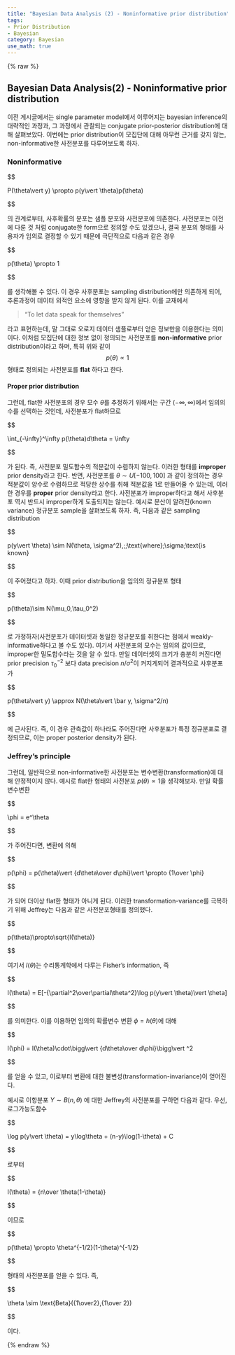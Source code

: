 ```yaml
---
title: "Bayesian Data Analysis (2) - Noninformative prior distribution"
tags:
- Prior Distribution
- Bayesian
category: Bayesian
use_math: true
---
```

{% raw %}
## Bayesian Data Analysis(2) - Noninformative prior distribution

이전 게시글에서는 single parameter model에서 이루어지는 bayesian inference의 대략적인 과정과, 그 과정에서 관찰되는 conjugate prior-posterior distribution에 대해 살펴보았다. 이번에는 prior distribution이 모집단에 대해 아무런 근거를 갖지 않는, non-informative한 사전분포를 다루어보도록 하자.
### Noninformative

$$

P(\theta\vert y) \propto p(y\vert \theta)p(\theta)

$$

의 관계로부터, 사후확률의 분포는 샘플 분포와 사전분포에 의존한다. 사전분포는 이전에 다룬 것 처럼 conjugate한 form으로 정의할 수도 있겠으나, 결국 분포의 형태를 사용자가 임의로 결정할 수 있기 때문에 극단적으로 다음과 같은 경우

$$

p(\theta) \propto 1

$$

를 생각해볼 수 있다. 이 경우 사후분포는 sampling distribution에만 의존하게 되어, 추론과정이 데이터 외적인 요소에 영향을 받지 않게 된다. 이를 교재에서
> “To let data speak for themselves”

라고 표현하는데, 말 그대로 오로지 데이터 샘플로부터 얻은 정보만을 이용한다는 의미이다. 이처럼 모집단에 대한 정보 없이 정의되는 사전분포를 **non-informative** prior distribution이라고 하며, 특히 위와 같이 $$p(\theta)\propto1$$ 형태로 정의되는 사전분포를 **flat** 하다고 한다. 

#### Proper prior distribution
그런데, flat한 사전분포의 경우 모수 $\theta$를 추정하기 위해서는 구간 $(-\infty,\infty)$에서 임의의 수를 선택하는 것인데, 사전분포가 flat하므로

$$

\int_{-\infty}^\infty p(\theta)d\theta = \infty

$$

가 된다. 즉, 사전분포 밀도함수의 적분값이 수렴하지 않는다. 이러한 형태를 **improper** prior density라고 한다. 반면, 사전분포를 $\theta\sim U[-100,100]$ 과 같이 정의하는 경우 적분값이 양수로 수렴하므로 적당한 상수를 취해 적분값을 1로 만들어줄 수 있는데, 이러한 경우를 **proper** prior density라고 한다. 사전분포가 improper하다고 해서 사후분포 역시 반드시 improper하게 도출되지는 않는다. 예시로 분산이 알려진(known variance) 정규분포 sample을 살펴보도록 하자. 즉, 다음과 같은 sampling distribution

$$

p(y\vert \theta) \sim N(\theta, \sigma^2),\;\;\text{where}\;\sigma\;\text{is known}

$$

이 주어졌다고 하자. 이때 prior distribution을 임의의 정규분포 형태

$$

p(\theta)\sim N(\mu_0,\tau_0^2)

$$

로 가정하자(사전분포가 데이터셋과 동일한 정규분포를 취한다는 점에서 weakly-informative하다고 볼 수도 있다). 여기서 사전분포의 모수는 임의의 값이므로, improper한 밀도함수라는 것을 알 수 있다. 만일 데이터셋의 크기가 충분히 커진다면 prior precision $\tau_0^{-2}$ 보다 data precision $n/\sigma^2$이 커지게되어 결과적으로 사후분포가

$$

p(\theta\vert y) \approx N(\theta\vert \bar y, \sigma^2/n)

$$

에 근사된다. 즉, 이 경우 관측값이 하나라도 주어진다면 사후분포가 특정 정규분포로 결정되므로, 이는 proper posterior density가 된다.

### Jeffrey’s principle
그런데, 일반적으로 non-informative한 사전분포는 변수변환(transformation)에 대해 안정적이지 않다. 예시로 flat한 형태의 사전분포 $p(\theta)\propto 1$을 생각해보자. 만일 확률변수변환

$$

\phi = e^\theta

$$

가 주어진다면, 변환에 의해

$$

p(\phi) = p(\theta)\vert {d\theta\over d\phi}\vert  \propto {1\over \phi}

$$

가 되어 더이상 flat한 형태가 아니게 된다. 이러한 transformation-variance를 극복하기 위해 Jeffrey는 다음과 같은 사전분포형태를 정의했다.

$$

p(\theta)\propto\sqrt{I(\theta)}

$$

여기서 $I(\theta)$는 수리통계학에서 다루는 Fisher’s information, 즉

$$

I(\theta) = E[-{\partial^2\over\partial\theta^2}\log p(y\vert \theta)\vert \theta]

$$

를 의미한다. 이를 이용하면 임의의 확률변수 변환 $\phi = h(\theta)$에 대해

$$

I(\phi) = I(\theta)\cdot\bigg\vert {d\theta\over d\phi}\bigg\vert ^2

$$

를 얻을 수 있고, 이로부터 변환에 대한 불변성(transformation-invariance)이 얻어진다.

예시로 이항분포 $Y\sim B(n,\theta)$ 에 대한 Jeffrey의 사전분포를 구하면 다음과 같다. 우선, 로그가능도함수

$$

\log p(y\vert \theta) = y\log\theta + (n-y)\log(1-\theta) + C

$$

로부터

$$

I(\theta) = {n\over \theta(1-\theta)}

$$

이므로

$$

p(\theta) \propto \theta^{-1/2}(1-\theta)^{-1/2}

$$

형태의 사전분포를 얻을 수 있다. 즉,

$$

\theta \sim \text{Beta}({1\over2},{1\over 2})

$$

이다.


{% endraw %}